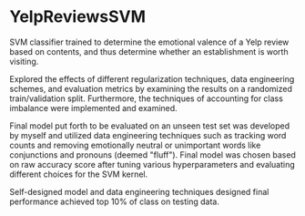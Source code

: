 # YelpReviewsSVM
SVM classifier trained to determine the emotional valence of a Yelp review based on contents, and thus determine whether an establishment is worth visiting.

Explored the effects of different regularization techniques, data engineering schemes, and evaluation metrics by examining the results on a randomized train/validation split. Furthermore, the techniques of accounting for class imbalance were implemented and examined. 

Final model put forth to be evaluated on an unseen test set was developed by myself and utilized data engineering techniques such as tracking word counts and removing emotionally neutral or unimportant words like conjunctions and pronouns (deemed "fluff"). Final model was chosen based on raw accuracy score after tuning various hyperparameters and evaluating different choices for the SVM kernel.

Self-designed model and data engineering techniques designed final performance achieved top 10% of class on testing data.
